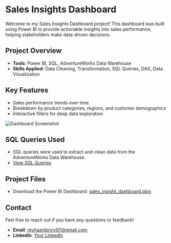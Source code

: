 # Sales Insights Dashboard

Welcome to my Sales Insights Dashboard project! This dashboard was built using Power BI to provide actionable insights into sales performance, helping stakeholders make data-driven decisions.

## Project Overview
- **Tools**: Power BI, SQL, AdventureWorks Data Warehouse
- **Skills Applied**: Data Cleaning, Transformation, SQL Queries, DAX, Data Visualization

## Key Features
- Sales performance trends over time
- Breakdown by product categories, regions, and customer demographics
- Interactive filters for deep data exploration

![Dashboard Screenshot](./images/dashboard_screenshot.png)

## SQL Queries Used
- SQL queries were used to extract and clean data from the AdventureWorks Data Warehouse.
- [View SQL Queries](./sql/sales_queries.sql)

## Project Files
- Download the Power BI Dashboard: [sales_insight_dashboard.pbix](./files/sales_insight_project.pbix)

## Contact
Feel free to reach out if you have any questions or feedback!
- **Email**: reyhaanbinny97@gmail.com
- **LinkedIn**: [Your LinkedIn](https://www.linkedin.com/in/reyhaanbinny)


